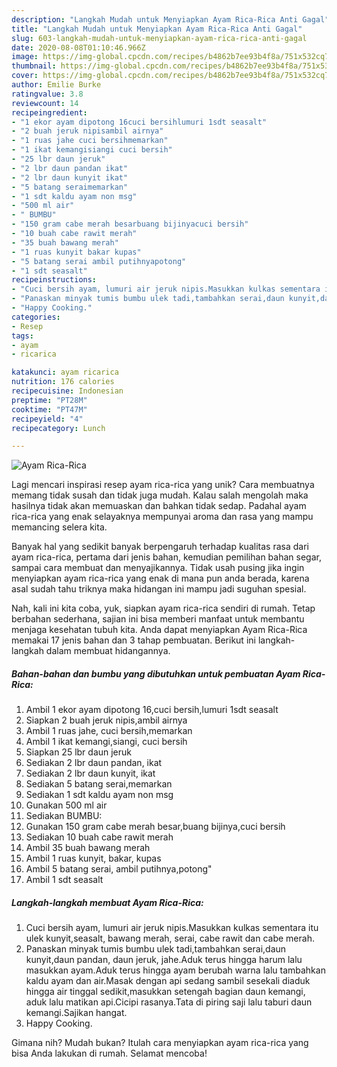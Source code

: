 ```yaml
---
description: "Langkah Mudah untuk Menyiapkan Ayam Rica-Rica Anti Gagal"
title: "Langkah Mudah untuk Menyiapkan Ayam Rica-Rica Anti Gagal"
slug: 603-langkah-mudah-untuk-menyiapkan-ayam-rica-rica-anti-gagal
date: 2020-08-08T01:10:46.966Z
image: https://img-global.cpcdn.com/recipes/b4862b7ee93b4f8a/751x532cq70/ayam-rica-rica-foto-resep-utama.jpg
thumbnail: https://img-global.cpcdn.com/recipes/b4862b7ee93b4f8a/751x532cq70/ayam-rica-rica-foto-resep-utama.jpg
cover: https://img-global.cpcdn.com/recipes/b4862b7ee93b4f8a/751x532cq70/ayam-rica-rica-foto-resep-utama.jpg
author: Emilie Burke
ratingvalue: 3.8
reviewcount: 14
recipeingredient:
- "1 ekor ayam dipotong 16cuci bersihlumuri 1sdt seasalt"
- "2 buah jeruk nipisambil airnya"
- "1 ruas jahe cuci bersihmemarkan"
- "1 ikat kemangisiangi cuci bersih"
- "25 lbr daun jeruk"
- "2 lbr daun pandan ikat"
- "2 lbr daun kunyit ikat"
- "5 batang seraimemarkan"
- "1 sdt kaldu ayam non msg"
- "500 ml air"
- " BUMBU"
- "150 gram cabe merah besarbuang bijinyacuci bersih"
- "10 buah cabe rawit merah"
- "35 buah bawang merah"
- "1 ruas kunyit bakar kupas"
- "5 batang serai ambil putihnyapotong"
- "1 sdt seasalt"
recipeinstructions:
- "Cuci bersih ayam, lumuri air jeruk nipis.Masukkan kulkas sementara itu ulek kunyit,seasalt, bawang merah, serai, cabe rawit dan cabe merah."
- "Panaskan minyak tumis bumbu ulek tadi,tambahkan serai,daun kunyit,daun pandan, daun jeruk, jahe.Aduk terus hingga harum lalu masukkan ayam.Aduk terus hingga ayam berubah warna lalu tambahkan kaldu ayam dan air.Masak dengan api sedang sambil sesekali diaduk hingga air tinggal sedikit,masukkan setengah bagian daun kemangi, aduk lalu matikan api.Cicipi rasanya.Tata di piring saji lalu taburi daun kemangi.Sajikan hangat."
- "Happy Cooking."
categories:
- Resep
tags:
- ayam
- ricarica

katakunci: ayam ricarica 
nutrition: 176 calories
recipecuisine: Indonesian
preptime: "PT28M"
cooktime: "PT47M"
recipeyield: "4"
recipecategory: Lunch

---
```



![Ayam Rica-Rica](https://img-global.cpcdn.com/recipes/b4862b7ee93b4f8a/751x532cq70/ayam-rica-rica-foto-resep-utama.jpg)

Lagi mencari inspirasi resep ayam rica-rica yang unik? Cara membuatnya memang tidak susah dan tidak juga mudah. Kalau salah mengolah maka hasilnya tidak akan memuaskan dan bahkan tidak sedap. Padahal ayam rica-rica yang enak selayaknya mempunyai aroma dan rasa yang mampu memancing selera kita.

Banyak hal yang sedikit banyak berpengaruh terhadap kualitas rasa dari ayam rica-rica, pertama dari jenis bahan, kemudian pemilihan bahan segar, sampai cara membuat dan menyajikannya. Tidak usah pusing jika ingin menyiapkan ayam rica-rica yang enak di mana pun anda berada, karena asal sudah tahu triknya maka hidangan ini mampu jadi suguhan spesial.




Nah, kali ini kita coba, yuk, siapkan ayam rica-rica sendiri di rumah. Tetap berbahan sederhana, sajian ini bisa memberi manfaat untuk membantu menjaga kesehatan tubuh kita. Anda dapat menyiapkan Ayam Rica-Rica memakai 17 jenis bahan dan 3 tahap pembuatan. Berikut ini langkah-langkah dalam membuat hidangannya.

<!--inarticleads1-->

##### Bahan-bahan dan bumbu yang dibutuhkan untuk pembuatan Ayam Rica-Rica:

1. Ambil 1 ekor ayam dipotong 16,cuci bersih,lumuri 1sdt seasalt
1. Siapkan 2 buah jeruk nipis,ambil airnya
1. Ambil 1 ruas jahe, cuci bersih,memarkan
1. Ambil 1 ikat kemangi,siangi, cuci bersih
1. Siapkan 25 lbr daun jeruk
1. Sediakan 2 lbr daun pandan, ikat
1. Sediakan 2 lbr daun kunyit, ikat
1. Sediakan 5 batang serai,memarkan
1. Sediakan 1 sdt kaldu ayam non msg
1. Gunakan 500 ml air
1. Sediakan  BUMBU:
1. Gunakan 150 gram cabe merah besar,buang bijinya,cuci bersih
1. Sediakan 10 buah cabe rawit merah
1. Ambil 35 buah bawang merah
1. Ambil 1 ruas kunyit, bakar, kupas
1. Ambil 5 batang serai, ambil putihnya,potong&#34;
1. Ambil 1 sdt seasalt




<!--inarticleads2-->

##### Langkah-langkah membuat Ayam Rica-Rica:

1. Cuci bersih ayam, lumuri air jeruk nipis.Masukkan kulkas sementara itu ulek kunyit,seasalt, bawang merah, serai, cabe rawit dan cabe merah.
1. Panaskan minyak tumis bumbu ulek tadi,tambahkan serai,daun kunyit,daun pandan, daun jeruk, jahe.Aduk terus hingga harum lalu masukkan ayam.Aduk terus hingga ayam berubah warna lalu tambahkan kaldu ayam dan air.Masak dengan api sedang sambil sesekali diaduk hingga air tinggal sedikit,masukkan setengah bagian daun kemangi, aduk lalu matikan api.Cicipi rasanya.Tata di piring saji lalu taburi daun kemangi.Sajikan hangat.
1. Happy Cooking.




Gimana nih? Mudah bukan? Itulah cara menyiapkan ayam rica-rica yang bisa Anda lakukan di rumah. Selamat mencoba!
